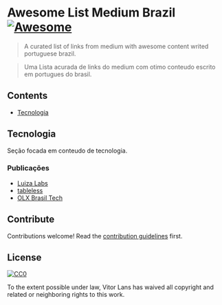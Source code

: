 # Awesome List Medium Brazil [![Awesome](https://cdn.rawgit.com/sindresorhus/awesome/d7305f38d29fed78fa85652e3a63e154dd8e8829/media/badge.svg)](https://github.com/sindresorhus/awesome)

> A curated list of links from medium with awesome content writed portuguese brazil.

> Uma Lista acurada de links do medium com otimo conteudo escrito em portugues do brasil.


## Contents

- [Tecnologia](#Tecnologia)

## Tecnologia

Seção focada em conteudo de tecnologia.

### Publicações

- [Luiza Labs](https://medium.com/luizalabs)
- [tableless](https://medium.com/tableless)
- <a href="https://medium.com/olxbr-tech" target="_blank">OLX Brasil Tech</a>



## Contribute

Contributions welcome! Read the [contribution guidelines](contributing.md) first.


## License

[![CC0](http://mirrors.creativecommons.org/presskit/buttons/88x31/svg/cc-zero.svg)](http://creativecommons.org/publicdomain/zero/1.0)

To the extent possible under law, Vitor Lans has waived all copyright and
related or neighboring rights to this work.
